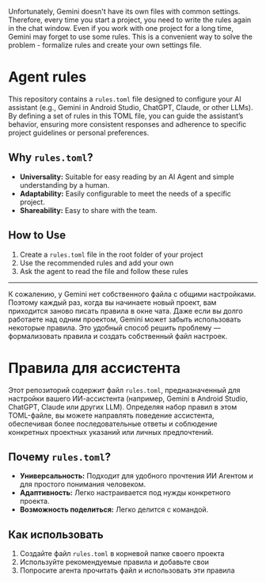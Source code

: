 Unfortunately, Gemini doesn't have its own files with common settings. Therefore, every time you start a project, you need to write the rules again in the chat window. Even if you work with one project for a long time, Gemini may forget to use some rules. This is a convenient way to solve the problem - formalize rules and create your own settings file.

# Agent rules
This repository contains a `rules.toml` file designed to configure your AI assistant (e.g., Gemini in Android Studio, ChatGPT, Claude, or other LLMs). By defining a set of rules in this TOML file, you can guide the assistant’s behavior, ensuring more consistent responses and adherence to specific project guidelines or personal preferences.

## Why `rules.toml`?
* **Universality:** Suitable for easy reading by an AI Agent and simple understanding by a human.
* **Adaptability:** Easily configurable to meet the needs of a specific project.
* **Shareability:** Easy to share with the team.


## How to Use
1. Create a `rules.toml` file in the root folder of your project
2. Use the recommended rules and add your own
3. Ask the agent to read the file and follow these rules


---

К сожалению, у Gemini нет собственного файла с общими настройками. Поэтому каждый раз, когда вы начинаете новый проект, вам приходится заново писать правила в окне чата. Даже если вы долго работаете над одним проектом, Gemini может забыть использовать некоторые правила. Это удобный способ решить проблему — формализовать правила и создать собственный файл настроек.

# Правила для ассистента

Этот репозиторий содержит файл `rules.toml`, предназначенный для настройки вашего ИИ-ассистента (например, Gemini в Android Studio, ChatGPT, Claude или других LLM). Определяя набор правил в этом TOML-файле, вы можете направлять поведение ассистента, обеспечивая более последовательные ответы и соблюдение конкретных проектных указаний или личных предпочтений.

## Почему `rules.toml`?

* **Универсальность:** Подходит для удобного прочтения ИИ Агентом и для простого понимания человеком.
* **Адаптивность:** Легко настраивается под нужды конкретного проекта.
* **Возможность поделиться:** Легко делится с командой.

## Как использовать

1. Создайте файл `rules.toml` в корневой папке своего проекта
2. Используйте рекомендуемые правила и добавьте свои
3. Попросите агента прочитать файл и использовать эти правила
